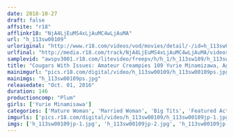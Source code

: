 ```yaml
---
date: 2018-10-27
draft: false
affsite: "r18"
afflinkr18: "NjA4LjEuMS4xLjAuMC4wLjAuMA"
url: "h_113sw00109"
urloriginal: "http://www.r18.com/videos/vod/movies/detail/-/id=h_113sw00109"
urlfinal: "http://media.r18.com/track/NjA4LjEuMS4xLjAuMC4wLjAuMA/videos/vod/movies/detail/-/id=h_113sw00109"
samplevid: "awspv3001.r18.com/litevideo/freepv/h/h_1/h_113sw109/h_113sw109_dmb_w.mp4"
title: "Cougars With Issues: Amateur Creampies 109 Yurie Minamizawa, Age 44 Here She Cums! A Kansai Lady With 94cm Big Tits! Her Tits Are Way Too Soft! G Cup Tits!"
mainimgurl: "pics.r18.com/digital/video/h_113sw00109/h_113sw00109ps.jpg"
mainimgs: "h_113sw00109ps.jpg"
releasedate: "Oct. 01, 2016"
duration: 146
productioncomp: "Plum"
girls: ['Yurie Minamisawa']
categories: ['Mature Woman', 'Married Woman', 'Big Tits', 'Featured Actress', 'Nymphomaniac', 'Creampie', 'Urination', 'Hi-Def']
imgurls: ['pics.r18.com/digital/video/h_113sw00109/h_113sw00109jp-1.jpg', 'pics.r18.com/digital/video/h_113sw00109/h_113sw00109jp-2.jpg', 'pics.r18.com/digital/video/h_113sw00109/h_113sw00109jp-3.jpg', 'pics.r18.com/digital/video/h_113sw00109/h_113sw00109jp-4.jpg', 'pics.r18.com/digital/video/h_113sw00109/h_113sw00109jp-5.jpg', 'pics.r18.com/digital/video/h_113sw00109/h_113sw00109jp-6.jpg', 'pics.r18.com/digital/video/h_113sw00109/h_113sw00109jp-7.jpg', 'pics.r18.com/digital/video/h_113sw00109/h_113sw00109jp-8.jpg', 'pics.r18.com/digital/video/h_113sw00109/h_113sw00109jp-9.jpg', 'pics.r18.com/digital/video/h_113sw00109/h_113sw00109jp-10.jpg', 'pics.r18.com/digital/video/h_113sw00109/h_113sw00109jp-11.jpg', 'pics.r18.com/digital/video/h_113sw00109/h_113sw00109jp-12.jpg', 'pics.r18.com/digital/video/h_113sw00109/h_113sw00109jp-13.jpg', 'pics.r18.com/digital/video/h_113sw00109/h_113sw00109jp-14.jpg', 'pics.r18.com/digital/video/h_113sw00109/h_113sw00109jp-15.jpg', 'pics.r18.com/digital/video/h_113sw00109/h_113sw00109jp-16.jpg', 'pics.r18.com/digital/video/h_113sw00109/h_113sw00109jp-17.jpg', 'pics.r18.com/digital/video/h_113sw00109/h_113sw00109jp-18.jpg', 'pics.r18.com/digital/video/h_113sw00109/h_113sw00109jp-19.jpg', 'pics.r18.com/digital/video/h_113sw00109/h_113sw00109jp-20.jpg']
imgs: ['h_113sw00109jp-1.jpg', 'h_113sw00109jp-2.jpg', 'h_113sw00109jp-3.jpg', 'h_113sw00109jp-4.jpg', 'h_113sw00109jp-5.jpg', 'h_113sw00109jp-6.jpg', 'h_113sw00109jp-7.jpg', 'h_113sw00109jp-8.jpg', 'h_113sw00109jp-9.jpg', 'h_113sw00109jp-10.jpg', 'h_113sw00109jp-11.jpg', 'h_113sw00109jp-12.jpg', 'h_113sw00109jp-13.jpg', 'h_113sw00109jp-14.jpg', 'h_113sw00109jp-15.jpg', 'h_113sw00109jp-16.jpg', 'h_113sw00109jp-17.jpg', 'h_113sw00109jp-18.jpg', 'h_113sw00109jp-19.jpg', 'h_113sw00109jp-20.jpg']
---
```

